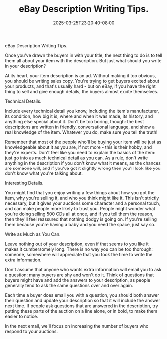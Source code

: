 ﻿---
title: "eBay Description Writing Tips."
date: 2025-03-25T23:20:40-08:00
description: "40 ebay articles Tips for Web Success"
featured_image: "/images/40 ebay articles.jpg"
tags: ["40 ebay articles"]
---

eBay Description Writing Tips.

Once you've drawn the buyers in with your title, the next thing to do is to tell them all about your item with the description. But just what should you write in your description?

At its heart, your item description is an ad. Without making it too obvious, you should be writing sales copy. You're trying to get buyers excited about your products, and that's usually hard - but on eBay, if you have the right thing to sell and give enough details, the buyers almost excite themselves.

Technical Details.

Include every technical detail you know, including the item's manufacturer, its condition, how big it is, where and when it was made, its history, and anything else special about it. Don't be too boring, though: the best descriptions are written in friendly, conversational language, and show a real knowledge of the item. Whatever you do, make sure you tell the truth!

Remember that most of the people who'll be buying your item will be just as knowledgeable about it as you are, if not more - this is their hobby, and they're experts. Don't feel like you need to explain the basics of the item: just go into as much technical detail as you can. As a rule, don't write anything in the description if you don't know what it means, as the chances are someone will, and if you've got it slightly wrong then you'll look like you don't know what you're talking about.

Interesting Details.

You might find that you enjoy writing a few things about how you got the item, why you're selling it, and who you think might like it. This isn't strictly necessary, but it gives your auctions some character and a personal touch, and can make people more likely to trust you. People might wonder what you're doing selling 500 CDs all at once, and if you tell them the reason, then they'll feel reassured that nothing dodgy is going on. If you're selling them because you're having a baby and you need the space, just say so.

Write as Much as You Can.

Leave nothing out of your description, even if that seems to you like it makes it cumbersomely long. There is no way you can be too thorough: someone, somewhere will appreciate that you took the time to write the extra information. 

Don't assume that anyone who wants extra information will email you to ask a question: many buyers are shy and won't do it. Think of questions that buyers might have and add the answers to your description, as people generally tend to ask the same questions over and over again. 

Each time a buyer does email you with a question, you should both answer their question and update your description so that it will include the answer next time. If people ask questions that are answered in the description, try putting these parts of the auction on a line alone, or in bold, to make them easier to notice. 

In the next email, we'll focus on increasing the number of buyers who respond to your auctions.

